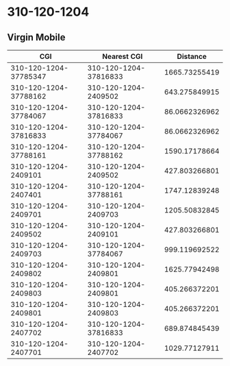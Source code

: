 # 310-120-1204
## Virgin Mobile


| CGI | Nearest CGI | Distance |
|-----|-------------|----------|
| 310-120-1204-37785347 | 310-120-1204-37816833 | 1665.73255419 |
| 310-120-1204-37788162 | 310-120-1204-2409502 | 643.275849915 |
| 310-120-1204-37784067 | 310-120-1204-37816833 | 86.0662326962 |
| 310-120-1204-37816833 | 310-120-1204-37784067 | 86.0662326962 |
| 310-120-1204-37788161 | 310-120-1204-37788162 | 1590.17178664 |
| 310-120-1204-2409101 | 310-120-1204-2409502 | 427.803266801 |
| 310-120-1204-2407401 | 310-120-1204-37788161 | 1747.12839248 |
| 310-120-1204-2409701 | 310-120-1204-2409703 | 1205.50832845 |
| 310-120-1204-2409502 | 310-120-1204-2409101 | 427.803266801 |
| 310-120-1204-2409703 | 310-120-1204-37784067 | 999.119692522 |
| 310-120-1204-2409802 | 310-120-1204-2409801 | 1625.77942498 |
| 310-120-1204-2409803 | 310-120-1204-2409801 | 405.266372201 |
| 310-120-1204-2409801 | 310-120-1204-2409803 | 405.266372201 |
| 310-120-1204-2407702 | 310-120-1204-37816833 | 689.874845439 |
| 310-120-1204-2407701 | 310-120-1204-2407702 | 1029.77127911 |
